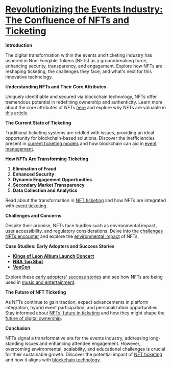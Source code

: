 # [**Revolutionizing the Events Industry: The Confluence of NFTs and Ticketing**](https://example.com)

**Introduction**

The digital transformation within the events and ticketing industry has ushered in Non-Fungible Tokens (NFTs) as a groundbreaking force, enhancing security, transparency, and engagement. Explore how NFTs are reshaping ticketing, the challenges they face, and what's next for this innovative technology.

**Understanding NFTs and Their Core Attributes**

Uniquely identifiable and secured via blockchain technology, NFTs offer tremendous potential in redefining ownership and authenticity. Learn more about the core attributes of NFTs [here](https://en.wikipedia.org/wiki/Non-fungible_token) and explore why NFTs are valuable in [this article](https://www.license-token.com/wiki/why-are-nf-ts-valuable).

**The Current State of Ticketing**

Traditional ticketing systems are riddled with issues, providing an ideal opportunity for blockchain-based solutions. Discover the inefficiencies present in [current ticketing models](https://example.com/current-ticketing-issues) and how blockchain can aid in [event management](https://www.license-token.com/wiki/blockchain-and-event-management).

**How NFTs Are Transforming Ticketing**

1. **Elimination of Fraud**
2. **Enhanced Security**
3. **Dynamic Engagement Opportunities**
4. **Secondary Market Transparency**
5. **Data Collection and Analytics**

Read about the transformation in [NFT ticketing](https://example.com/nft-ticketing-benefits) and how NFTs are integrated with [event ticketing](https://www.license-token.com/wiki/blockchain-and-event-ticketing).

**Challenges and Concerns**

Despite their promise, NFTs face hurdles such as environmental impact, user accessibility, and regulatory considerations. Delve into the [challenges NFTs encounter](https://example.com/nft-challenges) and explore the [environmental impact](https://www.license-token.com/wiki/nft-environmental-impact) of NFTs.

**Case Studies: Early Adopters and Success Stories**

- **[Kings of Leon Album Launch Concert](https://example.com/kings-of-leon-nft)**
- **[NBA Top Shot](https://example.com/nba-top-shot)**
- **[VeeCon](https://example.com/veecon-nft-ticketing)**

Explore these [early adopters' success stories](https://example.com/nft-success-stories) and see how NFTs are being used in [music and entertainment](https://www.license-token.com/wiki/nf-ts-in-music).

**The Future of NFT Ticketing**

As NFTs continue to gain traction, expect advancements in platform integration, hybrid event participation, and personalization opportunities. Stay informed about [NFTs' future in ticketing](https://example.com/nft-future) and how they might shape the [future of digital ownership](https://www.license-token.com/wiki/nf-ts-and-digital-ownership).

**Conclusion**

NFTs signal a transformative era for the events industry, addressing long-standing issues and enhancing attendee engagement. However, overcoming environmental, scalability, and educational challenges is crucial for their sustainable growth. Discover the potential impact of [NFT ticketing](https://example.com/nft-impact) and how it aligns with [blockchain technology](https://www.license-token.com/wiki/what-is-blockchain).